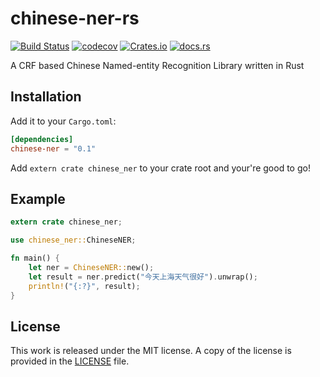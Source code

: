 # chinese-ner-rs

[![Build Status](https://travis-ci.com/messense/chinese-ner-rs.svg?branch=master)](https://travis-ci.com/messense/chinese-ner-rs)
[![codecov](https://codecov.io/gh/messense/chinese-ner-rs/branch/master/graph/badge.svg)](https://codecov.io/gh/messense/chinese-ner-rs)
[![Crates.io](https://img.shields.io/crates/v/chinese-ner.svg)](https://crates.io/crates/chinese-ner)
[![docs.rs](https://docs.rs/chinese-ner/badge.svg)](https://docs.rs/chinese-ner/)

A CRF based Chinese Named-entity Recognition Library written in Rust

## Installation

Add it to your ``Cargo.toml``:

```toml
[dependencies]
chinese-ner = "0.1"
```

Add ``extern crate chinese_ner`` to your crate root and your're good to go!

## Example

```rust
extern crate chinese_ner;

use chinese_ner::ChineseNER;

fn main() {
    let ner = ChineseNER::new();
    let result = ner.predict("今天上海天气很好").unwrap();
    println!("{:?}", result);
}
```

## License

This work is released under the MIT license. A copy of the license is provided in the [LICENSE](./LICENSE) file.
